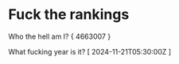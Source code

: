 # Fuck the rankings

Who the hell am I?
{ 4663007 }

What fucking year is it?
[ 2024-11-21T05:30:00Z ]
